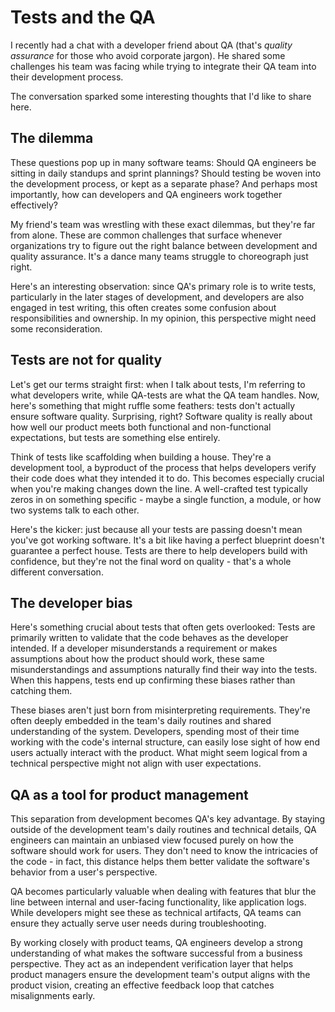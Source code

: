 # Tests and the QA

I recently had a chat with a developer friend about QA (that's _quality assurance_ for those who avoid corporate jargon). He shared some challenges his team was facing while trying to integrate their QA team into their development process.

The conversation sparked some interesting thoughts that I'd like to share here.

## The dilemma

These questions pop up in many software teams: Should QA engineers be sitting in daily standups and sprint plannings? Should testing be woven into the development process, or kept as a separate phase? And perhaps most importantly, how can developers and QA engineers work together effectively? 

My friend's team was wrestling with these exact dilemmas, but they're far from alone. These are common challenges that surface whenever organizations try to figure out the right balance between development and quality assurance. It's a dance many teams struggle to choreograph just right.

Here's an interesting observation: since QA's primary role is to write tests, particularly in the later stages of development, and developers are also engaged in test writing, this often creates some confusion about responsibilities and ownership. In my opinion, this perspective might need some reconsideration.

## Tests are not for quality

Let's get our terms straight first: when I talk about tests, I'm referring to what developers write, while QA-tests are what the QA team handles. Now, here's something that might ruffle some feathers: tests don't actually ensure software quality. Surprising, right? Software quality is really about how well our product meets both functional and non-functional expectations, but tests are something else entirely.

Think of tests like scaffolding when building a house. They're a development tool, a byproduct of the process that helps developers verify their code does what they intended it to do. This becomes especially crucial when you're making changes down the line. A well-crafted test typically zeros in on something specific - maybe a single function, a module, or how two systems talk to each other.

Here's the kicker: just because all your tests are passing doesn't mean you've got working software. It's a bit like having a perfect blueprint doesn't guarantee a perfect house. Tests are there to help developers build with confidence, but they're not the final word on quality - that's a whole different conversation.

## The developer bias

Here's something crucial about tests that often gets overlooked: Tests are primarily written to validate that the code behaves as the developer intended. If a developer misunderstands a requirement or makes assumptions about how the product should work, these same misunderstandings and assumptions naturally find their way into the tests. When this happens, tests end up confirming these biases rather than catching them.

These biases aren't just born from misinterpreting requirements. They're often deeply embedded in the team's daily routines and shared understanding of the system. Developers, spending most of their time working with the code's internal structure, can easily lose sight of how end users actually interact with the product. What might seem logical from a technical perspective might not align with user expectations.

## QA as a tool for product management
This separation from development becomes QA's key advantage. By staying outside of the development team's daily routines and technical details, QA engineers can maintain an unbiased view focused purely on how the software should work for users. They don't need to know the intricacies of the code - in fact, this distance helps them better validate the software's behavior from a user's perspective.

QA becomes particularly valuable when dealing with features that blur the line between internal and user-facing functionality, like application logs. While developers might see these as technical artifacts, QA teams can ensure they actually serve user needs during troubleshooting.

By working closely with product teams, QA engineers develop a strong understanding of what makes the software successful from a business perspective. They act as an independent verification layer that helps product managers ensure the development team's output aligns with the product vision, creating an effective feedback loop that catches misalignments early.
